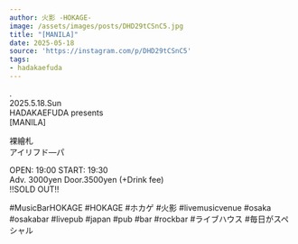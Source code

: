 ```yaml
---
author: 火影 -HOKAGE-
image: /assets/images/posts/DHD29tCSnC5.jpg
title: "[MANILA]"
date: 2025-05-18
source: 'https://instagram.com/p/DHD29tCSnC5'
tags:
- hadakaefuda
---
```

.<br>
2025.5.18.Sun<br>
HADAKAEFUDA presents<br>
[MANILA]

裸繪札<br>
アイリフド―パ

OPEN: 19:00 START: 19:30<br>
Adv. 3000yen Door.3500yen (+Drink fee)<br>
‼️SOLD OUT‼️

#MusicBarHOKAGE #HOKAGE #ホカゲ #火影 #livemusicvenue #osaka #osakabar #livepub #japan #pub #bar #rockbar #ライブハウス #毎日がスペシャル